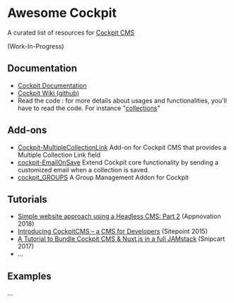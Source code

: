 # Awesome Cockpit
A curated list of resources for [Cockpit CMS](https://github.com/agentejo/cockpit)

(Work-In-Progress)

## Documentation

* [Cockpit Documentation](https://getcockpit.com/documentation)
* [Cockpit Wiki (github)](https://github.com/agentejo/cockpit/wiki)
* Read the code : for more details about usages and functionalities, you'll have to read the code. For instance "[collections](https://github.com/agentejo/cockpit/blob/next/modules/Collections/bootstrap.php)"


## Add-ons

* [Cockpit-MultipleCollectionLink](https://github.com/pauloamgomes/Cockpit-MultipleCollectionLink)
Add-on for Cockpit CMS that provides a Multiple Collection Link field
* [cockpit-EmailOnSave](https://github.com/pauloamgomes/cockpit-EmailOnSave)
Extend Cockpit core functionality by sending a customized email when a collection is saved.
* [cockpit_GROUPS](https://github.com/serjoscha87/cockpit_GROUPS) A Group Management Addon for Cockpit

## Tutorials
* [Simple website approach using a Headless CMS: Part 2](https://www.appnovation.com/blog/simple-website-approach-using-headless-cms-part-2) (Appnovation 2018)
* [Introducing CockpitCMS – a CMS for Developers](https://www.sitepoint.com/introducing-cockpitcms-cms-developers/) (Sitepoint 2015) 
* [A Tutorial to Bundle Cockpit CMS & Nuxt.js in a full JAMstack](https://snipcart.com/blog/cockpit-cms-tutorial-nuxtjs) (Snipcart 2017) 
* ...

## Examples
...
